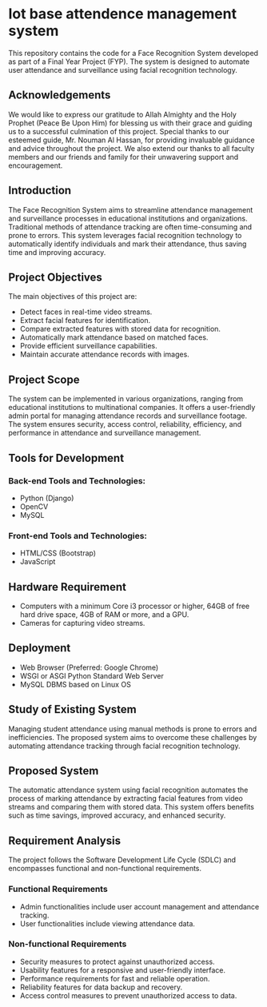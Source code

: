# Iot base attendence management system

This repository contains the code for a Face Recognition System developed as part of a Final Year Project (FYP). The system is designed to automate user attendance and surveillance using facial recognition technology.

## Acknowledgements

We would like to express our gratitude to Allah Almighty and the Holy Prophet (Peace Be Upon Him) for blessing us with their grace and guiding us to a successful culmination of this project. Special thanks to our esteemed guide, Mr. Nouman Al Hassan, for providing invaluable guidance and advice throughout the project. We also extend our thanks to all faculty members and our friends and family for their unwavering support and encouragement.

## Introduction

The Face Recognition System aims to streamline attendance management and surveillance processes in educational institutions and organizations. Traditional methods of attendance tracking are often time-consuming and prone to errors. This system leverages facial recognition technology to automatically identify individuals and mark their attendance, thus saving time and improving accuracy.

## Project Objectives

The main objectives of this project are:

- Detect faces in real-time video streams.
- Extract facial features for identification.
- Compare extracted features with stored data for recognition.
- Automatically mark attendance based on matched faces.
- Provide efficient surveillance capabilities.
- Maintain accurate attendance records with images.

## Project Scope

The system can be implemented in various organizations, ranging from educational institutions to multinational companies. It offers a user-friendly admin portal for managing attendance records and surveillance footage. The system ensures security, access control, reliability, efficiency, and performance in attendance and surveillance management.

## Tools for Development

### Back-end Tools and Technologies:
- Python (Django)
- OpenCV
- MySQL

### Front-end Tools and Technologies:
- HTML/CSS (Bootstrap)
- JavaScript

## Hardware Requirement

- Computers with a minimum Core i3 processor or higher, 64GB of free hard drive space, 4GB of RAM or more, and a GPU.
- Cameras for capturing video streams.

## Deployment

- Web Browser (Preferred: Google Chrome)
- WSGI or ASGI Python Standard Web Server
- MySQL DBMS based on Linux OS

## Study of Existing System

Managing student attendance using manual methods is prone to errors and inefficiencies. The proposed system aims to overcome these challenges by automating attendance tracking through facial recognition technology.

## Proposed System

The automatic attendance system using facial recognition automates the process of marking attendance by extracting facial features from video streams and comparing them with stored data. This system offers benefits such as time savings, improved accuracy, and enhanced security.

## Requirement Analysis

The project follows the Software Development Life Cycle (SDLC) and encompasses functional and non-functional requirements.

### Functional Requirements

- Admin functionalities include user account management and attendance tracking.
- User functionalities include viewing attendance data.

### Non-functional Requirements

- Security measures to protect against unauthorized access.
- Usability features for a responsive and user-friendly interface.
- Performance requirements for fast and reliable operation.
- Reliability features for data backup and recovery.
- Access control measures to prevent unauthorized access to data.
